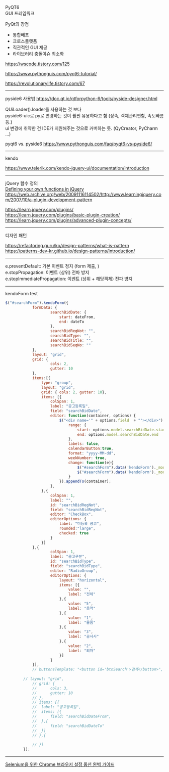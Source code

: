 PyQT6  
GUI 프레임워크  

PyQt의 장점

- 통합배포
- 크로스플랫폼
- 직관적인 GUI 제공
- 라이브러리 충돌이슈 최소화

https://wscode.tistory.com/125

https://www.pythonguis.com/pyqt6-tutorial/

https://revolutionarylife.tistory.com/67

---


pyside6 사용법
https://doc.qt.io/qtforpython-6/tools/pyside-designer.html


QUiLoader().loader를 사용하는 것 보다  
pyside6-uic로 py로 변경하는 것이 훨씬 유용하다고 함 (상속, 객체관리편함, 속도빠름 등.)  
ui 변경에 취약한 건 IDE가 지원해주는 것으로 커버하는 듯. (QyCreator, PyCharm ...)  




pyqt6 vs. pyside6
https://www.pythonguis.com/faq/pyqt6-vs-pyside6/






----

kendo

https://www.telerik.com/kendo-jquery-ui/documentation/introduction  




---

jQuery 함수 정의  
[Defining your own functions in jQuery](https://web.archive.org/web/20091119233315/http://blogs.microsoft.co.il/blogs/basil/archive/2008/09/22/defining-your-own-functions-in-jquery.aspx)  
https://web.archive.org/web/20091116114502/http://www.learningjquery.com/2007/10/a-plugin-development-pattern  

https://learn.jquery.com/plugins/  
https://learn.jquery.com/plugins/basic-plugin-creation/  
https://learn.jquery.com/plugins/advanced-plugin-concepts/ 





---

디자인 패턴

https://refactoring.guru/ko/design-patterns/what-is-pattern  
https://patterns-dev-kr.github.io/design-patterns/introduction/


---

e.preventDefault: 기본 이벤트 정지 (form 제출, )  
e.stopPropagation: 이벤트 (상위) 전파 방지  
e.stopImmediatePropagation: 이벤트 (상위 + 해당객체) 전파 방지   





---


kendoForm test

```javascript
$("#searchForm").kendoForm({
			formData: {
					searchBidDate: {
						start: dateFrom,
						end: dateTo
					},
					searchBidRegNot: "",
					searchBidType: "",
					searchBidTitle: "",
					searchBidSeqNo: ""
			},
			layout: "grid",
			grid: {
					cols: 2,
					gutter: 10
			},
			items:[{
				type: "group",
				layout: "grid",
				grid: { cols: 2, gutter: 10},
				items: [{
					colSpan: 1,
					label: "공고등록일",
					field: "searchBidDate",
					editor: function(container, options) {
						$("<div name='" + options.field  + "'></div>").kendoDateRangePicker({
							range: {
								start: options.model.searchBidDate.start,
								end: options.model.searchBidDate.end
							},
							labels: false,
							calendarButton:true,
							format: "yyyy-MM-dd",
							weekNumber: true,
							change: function(e){
								$("#searchForm").data('kendoForm')._model.searchBidDate.start = e.sender.range().start;
								$("#searchForm").data('kendoForm')._model.searchBidDate.end = e.sender.range().end;
							}
						}).appendTo(container);
					},
				},{
					colSpan: 1,
					label: "",
					id: "searchBidRegNot",
					field: "searchBidRegNot",
					editor: "CheckBox",
					editorOptions: {
						label: "미등록 공고",
						rounded:"large",
						checked: true
					}
				}]
			},{
					colSpan: 1,
					label: "공고구분",
					id: "searchBidType",
					field: "searchBidType",
					editor: "RadioGroup",
					editorOptions: {
						layout: "horizontal",
						items: [{
							value: "",
							label: "전체"
						},{
							value: "5",
							label: "용역"
						},{
							value: "1",
							label: "물품"
						},{
							value: "3",
							label: "공사사"
						},{
							value: "2",
							label: "외자"
						}]
					}
			}],
			// buttonsTemplate: "<button id='btnSearch'>검색</button>",
			
		// layout: "grid",
			// grid: {
			// 		cols: 3,
			// 		gutter: 10
			// },
			// items: [{
			// 	label: "공고등록일",
			// 	items: [{
			// 		field: "searchBidDateFrom",
			// 	},{
			// 		field: "searchBidDateTo"
			// 	}]
			// },{
				
			// }]
		});
```







---

[Selenium을 위한 Chrome 브라우저 설정 옵션 완벽 가이드](https://with-kwang.tistory.com/82)